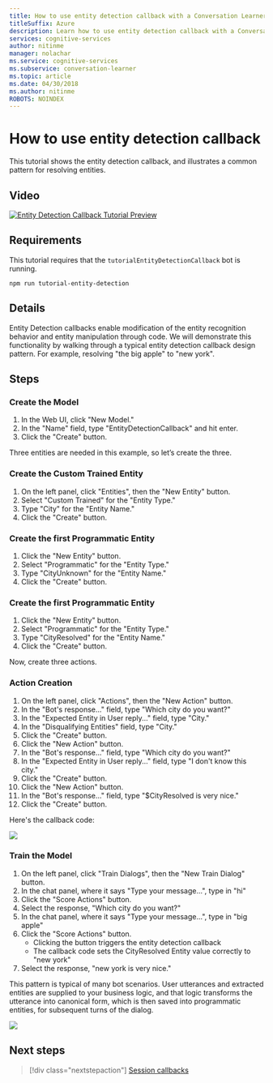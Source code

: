 ```yaml
---
title: How to use entity detection callback with a Conversation Learner model - Cognitive Research Technologies | Microsoft Docs
titleSuffix: Azure
description: Learn how to use entity detection callback with a Conversation Learner model.
services: cognitive-services
author: nitinme
manager: nolachar
ms.service: cognitive-services
ms.subservice: conversation-learner
ms.topic: article
ms.date: 04/30/2018
ms.author: nitinme
ROBOTS: NOINDEX
---
```


# How to use entity detection callback

This tutorial shows the entity detection callback, and illustrates a common pattern for resolving entities.

## Video

[![Entity Detection Callback Tutorial Preview](https://aka.ms/cl_Tutorial_v3_EntityDetection_Preview)](https://aka.ms/cl_Tutorial_v3_EntityDetection)

## Requirements
This tutorial requires that the `tutorialEntityDetectionCallback` bot is running.

	npm run tutorial-entity-detection

## Details
Entity Detection callbacks enable modification of the entity recognition behavior and entity manipulation through code. We will demonstrate this functionality by walking through a typical entity detection callback design pattern. For example, resolving "the big apple" to "new york".

## Steps

### Create the Model

1. In the Web UI, click "New Model."
2. In the "Name" field, type "EntityDetectionCallback" and hit enter.
3. Click the "Create" button.

Three entities are needed in this example, so let’s create the three.

### Create the Custom Trained Entity

1. On the left panel, click "Entities", then the "New Entity" button.
2. Select "Custom Trained" for the "Entity Type."
3. Type "City" for the "Entity Name."
4. Click the "Create" button.

### Create the first Programmatic Entity

1. Click the "New Entity" button.
2. Select "Programmatic" for the "Entity Type."
3. Type "CityUnknown" for the "Entity Name."
4. Click the "Create" button.

### Create the first Programmatic Entity

1. Click the "New Entity" button.
2. Select "Programmatic" for the "Entity Type."
3. Type "CityResolved" for the "Entity Name."
4. Click the "Create" button.

Now, create three actions.

### Action Creation

1. On the left panel, click "Actions", then the "New Action" button.
2. In the "Bot's response..." field, type "Which city do you want?"
3. In the "Expected Entity in User reply..." field, type "City."
4. In the "Disqualifying Entities" field, type "City."
5. Click the "Create" button.
6. Click the "New Action" button.
7. In the "Bot's response..." field, type "Which city do you want?"
8. In the "Expected Entity in User reply..." field, type "I don't know this city."
9. Click the "Create" button.
10. Click the "New Action" button.
11. In the "Bot's response..." field, type "$CityResolved is very nice."
12. Click the "Create" button.

Here's the callback code:

![](../media/tutorial10_callbackcode.PNG)

### Train the Model

1. On the left panel, click "Train Dialogs", then the "New Train Dialog" button.
2. In the chat panel, where it says "Type your message...", type in "hi"
3. Click the "Score Actions" button.
4. Select the response, "Which city do you want?"
5. In the chat panel, where it says "Type your message...", type in "big apple"
6. Click the "Score Actions" button.
	- Clicking the button triggers the entity detection callback
	- The callback code sets the CityResolved Entity value correctly to "new york"
7. Select the response, "new york is very nice."

This pattern is typical of many bot scenarios. User utterances and extracted entities are supplied to your business logic, and that logic transforms the utterance into canonical form, which is then saved into programmatic entities, for subsequent turns of the dialog.

![](../media/tutorial10_bigapple.PNG)

## Next steps

> [!div class="nextstepaction"]
> [Session callbacks](./13-session-callbacks.md)
